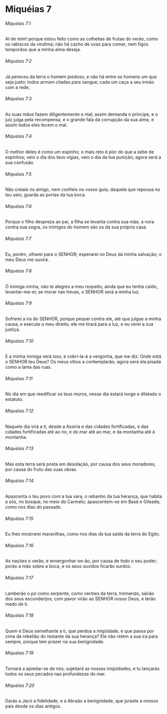 # Miquéias 7

###### Miquéias 7:1

AI de mim! porque estou feito como as colheitas de frutas do verão, como os rabiscos da vindima; não há cacho de uvas para comer, nem figos temporãos que a minha alma deseja.

###### Miquéias 7:2

Já pereceu da terra o homem piedoso, e não há entre os homens um que seja justo; todos armam ciladas para sangue; cada um caça a seu irmão com a rede,

###### Miquéias 7:3

As suas mãos fazem diligentemente o mal; assim demanda o príncipe, e o juiz julga pela recompensa, e o grande fala da corrupção da sua alma, e assim todos eles tecem o mal.

###### Miquéias 7:4

O melhor deles é como um espinho; o mais reto é pior do que a sebe de espinhos; veio o dia dos teus vigias, veio o dia da tua punição; agora será a sua confusão.

###### Miquéias 7:5

Não creiais no amigo, nem confieis no vosso guia; daquela que repousa no teu seio, guarda as portas da tua boca.

###### Miquéias 7:6

Porque o filho despreza ao pai, a filha se levanta contra sua mãe, a nora contra sua sogra, os inimigos do homem são os da sua própria casa.

###### Miquéias 7:7

Eu, porém, olharei para o SENHOR; esperarei no Deus da minha salvação; o meu Deus me ouvirá.

###### Miquéias 7:8

Ó inimiga minha, não te alegres a meu respeito; ainda que eu tenha caído, levantar-me-ei; se morar nas trevas, o SENHOR será a minha luz.

###### Miquéias 7:9

Sofrerei a ira do SENHOR, porque pequei contra ele, até que julgue a minha causa, e execute o meu direito; ele me tirará para a luz, e eu verei a sua justiça.

###### Miquéias 7:10

E a minha inimiga verá isso, e cobri-la-á a vergonha, que me diz: Onde está o SENHOR teu Deus? Os meus olhos a contemplarão; agora será ela pisada como a lama das ruas.

###### Miquéias 7:11

No dia em que reedificar os teus muros, nesse dia estará longe e dilatado o estatuto.

###### Miquéias 7:12

Naquele dia virá a ti, desde a Assíria e das cidades fortificadas, e das cidades fortificadas até ao rio, e do mar até ao mar, e da montanha até à montanha.

###### Miquéias 7:13

Mas esta terra será posta em desolação, por causa dos seus moradores, por causa do fruto das suas obras.

###### Miquéias 7:14

Apascenta o teu povo com a tua vara, o rebanho da tua herança, que habita a sós, no bosque, no meio do Carmelo; apascentem-se em Basã e Gileade, como nos dias do passado.

###### Miquéias 7:15

Eu lhes mostrarei maravilhas, como nos dias da tua saída da terra do Egito.

###### Miquéias 7:16

As nações o verão, e envergonhar-se-ão, por causa de todo o seu poder; porão a mão sobre a boca, e os seus ouvidos ficarão surdos.

###### Miquéias 7:17

Lamberão o pó como serpente, como vermes da terra, tremendo, sairão dos seus esconderijos; com pavor virão ao SENHOR nosso Deus, e terão medo de ti.

###### Miquéias 7:18

Quem é Deus semelhante a ti, que perdoa a iniqüidade, e que passa por cima da rebelião do restante da sua herança? Ele não retém a sua ira para sempre, porque tem prazer na sua benignidade.

###### Miquéias 7:19

Tornará a apiedar-se de nós; sujeitará as nossas iniqüidades, e tu lançarás todos os seus pecados nas profundezas do mar.

###### Miquéias 7:20

Darás a Jacó a fidelidade, e a Abraão a benignidade, que juraste a nossos pais desde os dias antigos.

